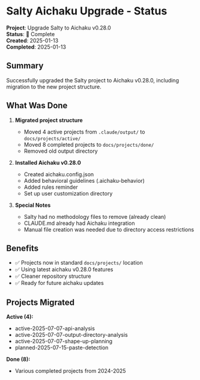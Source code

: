 # Salty Aichaku Upgrade - Status

**Project**: Upgrade Salty to Aichaku v0.28.0  
**Status**: 🌳 Complete  
**Created**: 2025-01-13  
**Completed**: 2025-01-13  

## Summary

Successfully upgraded the Salty project to Aichaku v0.28.0, including migration to the new project structure.

## What Was Done

1. **Migrated project structure**
   - Moved 4 active projects from `.claude/output/` to `docs/projects/active/`
   - Moved 8 completed projects to `docs/projects/done/`
   - Removed old output directory

2. **Installed Aichaku v0.28.0**
   - Created aichaku.config.json
   - Added behavioral guidelines (.aichaku-behavior)
   - Added rules reminder
   - Set up user customization directory

3. **Special Notes**
   - Salty had no methodology files to remove (already clean)
   - CLAUDE.md already had Aichaku integration
   - Manual file creation was needed due to directory access restrictions

## Benefits

- ✅ Projects now in standard `docs/projects/` location
- ✅ Using latest aichaku v0.28.0 features
- ✅ Cleaner repository structure
- ✅ Ready for future aichaku updates

## Projects Migrated

**Active (4):**
- active-2025-07-07-api-analysis
- active-2025-07-07-output-directory-analysis  
- active-2025-07-07-shape-up-planning
- planned-2025-07-15-paste-detection

**Done (8):**
- Various completed projects from 2024-2025